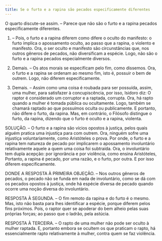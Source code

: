 ```yaml
---
title: Se o furto e a rapina são pecados especificamente diferentes
---
```


O quarto discute-se assim. – Parece que não são o furto e a rapina pecados especificamente diferentes.  

1. – Pois, o furto e a rapina diferem como difere o oculto do manifesto: o furto implica o apossamento oculto, ao passo que a rapina, o violento e manifesto. Ora, o ser oculto e manifesto são circunstâncias que, nos outros gêneros de pecados, não diversificam a espécie. Logo, não são o furto e a rapina pecados especialmente diversos.  

2. Demais. – Os atos morais se especificam pelo fim, como dissemos. Ora, o furto e a rapina se ordenam ao mesmo fim, isto é, possuir o bem de outrem. Logo, não diferem especificamente.  

3. Demais. – Assim como uma coisa é roubada para ser possuída, assim, uma mulher, para satisfazer à concupiscência, por isso, Isidoro diz: O raptor é considerado um corruptor e a raptada, corrupta. Ora, há rapto quando a mulher é tomada pública ou ocultamente. Logo, também se chamará raptado ao que possuímos oculta ou publicamente. E portanto, não difere o furto, da rapina.  Mas, em contrário, o Filósofo distingue o furto, da rapina, dizendo que o furto é oculto e a rapina, violenta.  

SOLUÇÃO. – O furto e a rapina são vícios opostos à justiça, pelos quais alguém pratica uma injustiça para com outrem. Ora, ninguém sofre uma injustiça voluntariamente, como Aristóteles o prova. Por onde, o furto e a rapina tem natureza de pecado por implicarem o apossamento involuntário relativamente aquele a quem uma coisa foi subtraída. Ora, o involuntário tem dupla acepção: por ignorância e por violência, como ensina Aristóteles, Portanto, a rapina é pecado, por uma razão, e o furto, por outra. E por isso diferem especificamente.  

DONDE A RESPOSTA À PRIMEIRA OBJEÇÃO. – Nos outros gêneros de pecados, o pecado não se funda em nada de involuntário, como se dá com os pecados opostos à justiça, onde há espécie diversa de pecado quando ocorre uma noção diversa do involuntário.  

RESPOSTA À SEGUNDA. – O fim remoto da rapina e do furto é o mesmo. Mas, isto não basta para lhes identificar a espécie, porque diferem pelos fins próximos. Pois, o raptor quer se apoderar do bem alheio pelas suas próprias forças; ao passo que o ladrão, pela astúcia.  

RESPOSTA À TERCEIRA. – O rapto de uma mulher não pode ser oculto à mulher raptada. E, portanto embora se ocultem os que praticam o rapto, há essencialmente rapto relativamente à mulher, contra quem se faz violência.